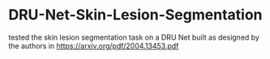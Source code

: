 # DRU-Net-Skin-Lesion-Segmentation
tested the skin lesion segmentation task on a DRU Net built as designed by the authors in https://arxiv.org/pdf/2004.13453.pdf
